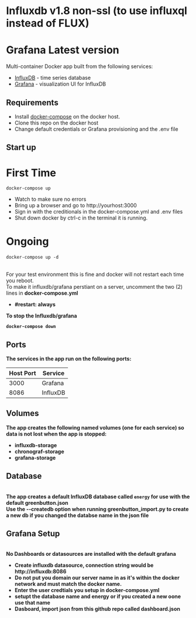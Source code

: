 # Influxdb v1.8 non-ssl (to use influxql instead of FLUX)
# Grafana Latest version

Multi-container Docker app built from the following services:

* [InfluxDB](https://github.com/influxdata/influxdb) - time series database
* [Grafana](https://github.com/grafana/grafana) - visualization UI for InfluxDB



## Requirements

- Install [docker-compose](https://docs.docker.com/compose/install/) on the docker host.
- Clone this repo on the docker host
- Change default credentials or Grafana provisioning and the .env file

## Start up

# First Time 
```
docker-compose up
```
- Watch to make sure no errors
- Bring up a browser and go to http://yourhost:3000
- Sign in with the creditionals in the docker-compose.yml and .env files
- Shut down docker by ctrl-c in the terminal it is running.

# Ongoing
```
docker-compose up -d
```
<br>For your test environment this is fine and docker will not restart each time you reboot.
<br>To make it influxdb/grafana perstiant on a server, uncomment the two (2) lines in <b>docker-compose.yml<b>
- #restart: always

To stop the Influxdb/grafana

```
docker-compose down
```

## Ports

The services in the app run on the following ports:

| Host Port | Service |
| - | - |
| 3000 | Grafana |
| 8086 | InfluxDB |


## Volumes

The app creates the following named volumes (one for each service) so data is not lost when the app is stopped:

* influxdb-storage
* chronograf-storage
* grafana-storage


## Database

<br>The app creates a default InfluxDB database called `energy` for use with the default greenbutton.json
<br>Use the --createdb option when running greenbutton_import.py to create a new db if you changed the databse name in the json file

## Grafana Setup
<br>No Dashboards or datasources are installed with the default grafana
- Create influxdb datasource, connection string would be http://influxdb:8086
- Do not put you domain our server name in as it's within the docker network and must match the docker name.
- Enter the user credtials you setup in docker-compose.yml
- setupt the database name and energy or if you created a new oone use that name
- Dasboard, import json from this github repo called dashboard.json
